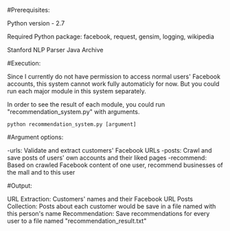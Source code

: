
#Prerequisites:

Python version - 2.7

Required Python package: facebook, request, gensim, logging, wikipedia

Stanford NLP Parser Java Archive

#Execution:

Since I currently do not have permission to access normal users' Facebook accounts, this system cannot work fully automaticly for now. But you could run each major module in this system separately.

In order to see the result of each module, you could run "recommendation_system.py" with arguments.

	python recommendation_system.py [argument]

#Argument options:

-urls: Validate and extract customers' Facebook URLs
-posts: Crawl and save posts of users' own accounts and their liked pages
-recommend: Based on crawled Facebook content of one user, recommend businesses of the mall and to this user

#Output:

URL Extraction:
	Customers' names and their Facebook URL
Posts Collection: 
	Posts about each customer would be save in a file named with this person's name
Recommendation: 
	Save recommendations for every user to a file named "recommendation_result.txt"
